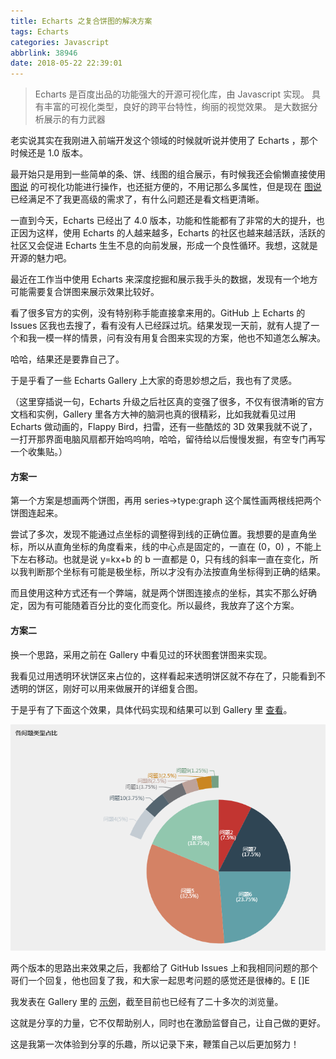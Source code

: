 ```yaml
---
title: Echarts 之复合饼图的解决方案
tags: Echarts
categories: Javascript
abbrlink: 38946
date: 2018-05-22 22:39:01
---
```


>Echarts 是百度出品的功能强大的开源可视化库，由 Javascript 实现。
>具有丰富的可视化类型，良好的跨平台特性，绚丽的视觉效果。
>是大数据分析展示的有力武器



老实说其实在我刚进入前端开发这个领域的时候就听说并使用了 Echarts ，那个时候还是 1.0 版本。

最开始只是用到一些简单的条、饼、线图的组合展示，有时候我还会偷懒直接使用 [图说](http://tushuo.baidu.com/) 的可视化功能进行操作，也还挺方便的，不用记那么多属性，但是现在 [图说](http://tushuo.baidu.com/) 已经满足不了我更高级的需求了，有什么问题还是看文档更清晰。


一直到今天，Echarts 已经出了 4.0 版本，功能和性能都有了非常的大的提升，也正因为这样，使用 Echarts 的人越来越多，Echarts 的社区也越来越活跃，活跃的社区又会促进 Echarts 生生不息的向前发展，形成一个良性循环。我想，这就是开源的魅力吧。

最近在工作当中使用 Echarts 来深度挖掘和展示我手头的数据，发现有一个地方可能需要复合饼图来展示效果比较好。

看了很多官方的实例，没有特别称手能直接拿来用的。GitHub 上 Echarts 的 Issues 区我也去搜了，看有没有人已经踩过坑。结果发现一天前，就有人提了一个和我一模一样的情景，问有没有用复合图来实现的方案，他也不知道怎么解决。

哈哈，结果还是要靠自己了。

于是乎看了一些 Echarts Gallery 上大家的奇思妙想之后，我也有了灵感。

（这里穿插说一句，Echarts 升级之后社区真的变强了很多，不仅有很清晰的官方文档和实例，Gallery 里各方大神的脑洞也真的很精彩，比如我就看见过用 Echarts 做动画的，Flappy Bird，扫雷，还有一些酷炫的 3D 效果我就不说了，一打开那界面电脑风扇都开始呜呜响，哈哈，留待给以后慢慢发掘，有空专门再写一个收集贴。）

#### 方案一
第一个方案是想画两个饼图，再用 series->type:graph 这个属性画两根线把两个饼图连起来。

尝试了多次，发现不能通过点坐标的调整得到线的正确位置。我想要的是直角坐标，所以从直角坐标的角度看来，线的中心点是固定的，一直在 (0，0) ，不能上下左右移动。也就是说 y=kx+b 的 b 一直都是 0，只有线的斜率一直在变化，所以我判断那个坐标有可能是极坐标，所以才没有办法按直角坐标得到正确的结果。

而且使用这种方式还有一个弊端，就是两个饼图连接点的坐标，其实不那么好确定，因为有可能随着百分比的变化而变化。所以最终，我放弃了这个方案。

#### 方案二

换一个思路，采用之前在 Gallery 中看见过的环状图套饼图来实现。

我看见过用透明环状饼区来占位的，这样看起来透明饼区就不存在了，只能看到不透明的饼区，刚好可以用来做展开的详细复合图。

于是乎有了下面这个效果，具体代码实现和结果可以到 Gallery 里 [查看](http://gallery.echartsjs.com/editor.html?c=xHJaWqD-1Q)。

![实现效果图](https://github.com/tubbodeTang/PicBed/blob/master/echart_complexpie.png?raw=true)


两个版本的思路出来效果之后，我都给了 GitHub Issues 上和我相同问题的那个哥们一个回复，他也回复了我，和大家一起思考问题的感觉还是很棒的。E []E

我发表在 Gallery 里的 [示例](http://gallery.echartsjs.com/editor.html?c=xHJaWqD-1Q)，截至目前也已经有了二十多次的浏览量。

这就是分享的力量，它不仅帮助别人，同时也在激励监督自己，让自己做的更好。

这是我第一次体验到分享的乐趣，所以记录下来，鞭策自己以后更加努力！
